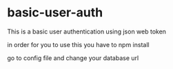 # basic-user-auth
This is a basic user authentication using json web token


in order for you to use this you have to
npm install

go to config file and change your database url

